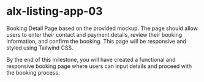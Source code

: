 # alx-listing-app-03
Booking Detail Page based on the provided mockup. The page should allow users to enter their contact and payment details, review their booking information, and confirm the booking. This page will be responsive and styled using Tailwind CSS.

By the end of this milestone, you will have created a functional and responsive booking page where users can input details and proceed with the booking process.
